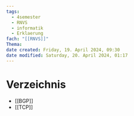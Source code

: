 ```yaml
---
tags:
  - 4semester
  - RNVS
  - informatik
  - Erklaerung
fach: "[[RNVS]]"
Thema:
date created: Friday, 19. April 2024, 09:30
date modified: Saturday, 20. April 2024, 01:17
---
```


# Verzeichnis

- [[BGP]]
- [[TCP]]
